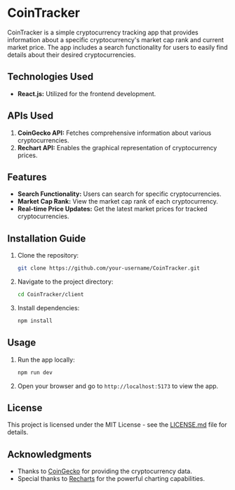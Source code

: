 # CoinTracker

CoinTracker is a simple cryptocurrency tracking app that provides information about a specific cryptocurrency's market cap rank and current market price. The app includes a search functionality for users to easily find details about their desired cryptocurrencies.

## Technologies Used

- **React.js:** Utilized for the frontend development.

## APIs Used

1. **CoinGecko API:** Fetches comprehensive information about various cryptocurrencies.
2. **Rechart API:** Enables the graphical representation of cryptocurrency prices.

## Features

- **Search Functionality:** Users can search for specific cryptocurrencies.
- **Market Cap Rank:** View the market cap rank of each cryptocurrency.
- **Real-time Price Updates:** Get the latest market prices for tracked cryptocurrencies.

## Installation Guide

1. Clone the repository:

    ```bash
    git clone https://github.com/your-username/CoinTracker.git
    ```

2. Navigate to the project directory:

    ```bash
    cd CoinTracker/client
    ```

3. Install dependencies:

    ```bash
    npm install
    ```

## Usage

1. Run the app locally:

    ```bash
    npm run dev
    ```

2. Open your browser and go to `http://localhost:5173` to view the app.


## License

This project is licensed under the MIT License - see the [LICENSE.md](LICENSE.md) file for details.

## Acknowledgments

- Thanks to [CoinGecko](https://www.coingecko.com/en) for providing the cryptocurrency data.
- Special thanks to [Recharts](http://recharts.org/en-US/) for the powerful charting capabilities.
